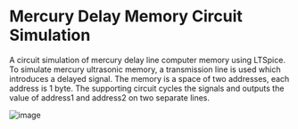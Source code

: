 # Mercury Delay Memory Circuit Simulation
A circuit simulation of mercury delay line computer memory using LTSpice.  To simulate mercury ultrasonic memory, a transmission line is used which introduces a delayed signal.  The memory is a space of two addresses, each address is 1 byte.  The supporting circuit cycles the signals and outputs the value of address1 and address2 on two separate lines.

![image](https://github.com/jaemuzzin/mercury_delay_memory_circuit/assets/71602720/548f8636-8d84-42f6-908b-fbe89e283881)

